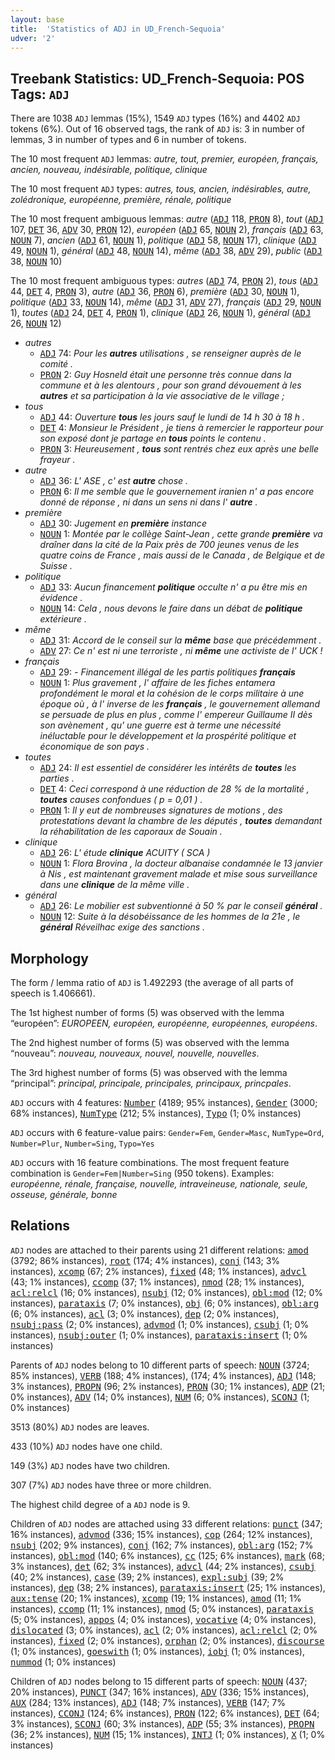 ```yaml
---
layout: base
title:  'Statistics of ADJ in UD_French-Sequoia'
udver: '2'
---
```


## Treebank Statistics: UD_French-Sequoia: POS Tags: `ADJ`

There are 1038 `ADJ` lemmas (15%), 1549 `ADJ` types (16%) and 4402 `ADJ` tokens (6%).
Out of 16 observed tags, the rank of `ADJ` is: 3 in number of lemmas, 3 in number of types and 6 in number of tokens.

The 10 most frequent `ADJ` lemmas: <em>autre, tout, premier, européen, français, ancien, nouveau, indésirable, politique, clinique</em>

The 10 most frequent `ADJ` types:  <em>autres, tous, ancien, indésirables, autre, zolédronique, européenne, première, rénale, politique</em>

The 10 most frequent ambiguous lemmas: <em>autre</em> (<tt><a href="fr_sequoia-pos-ADJ.html">ADJ</a></tt> 118, <tt><a href="fr_sequoia-pos-PRON.html">PRON</a></tt> 8), <em>tout</em> (<tt><a href="fr_sequoia-pos-ADJ.html">ADJ</a></tt> 107, <tt><a href="fr_sequoia-pos-DET.html">DET</a></tt> 36, <tt><a href="fr_sequoia-pos-ADV.html">ADV</a></tt> 30, <tt><a href="fr_sequoia-pos-PRON.html">PRON</a></tt> 12), <em>européen</em> (<tt><a href="fr_sequoia-pos-ADJ.html">ADJ</a></tt> 65, <tt><a href="fr_sequoia-pos-NOUN.html">NOUN</a></tt> 2), <em>français</em> (<tt><a href="fr_sequoia-pos-ADJ.html">ADJ</a></tt> 63, <tt><a href="fr_sequoia-pos-NOUN.html">NOUN</a></tt> 7), <em>ancien</em> (<tt><a href="fr_sequoia-pos-ADJ.html">ADJ</a></tt> 61, <tt><a href="fr_sequoia-pos-NOUN.html">NOUN</a></tt> 1), <em>politique</em> (<tt><a href="fr_sequoia-pos-ADJ.html">ADJ</a></tt> 58, <tt><a href="fr_sequoia-pos-NOUN.html">NOUN</a></tt> 17), <em>clinique</em> (<tt><a href="fr_sequoia-pos-ADJ.html">ADJ</a></tt> 49, <tt><a href="fr_sequoia-pos-NOUN.html">NOUN</a></tt> 1), <em>général</em> (<tt><a href="fr_sequoia-pos-ADJ.html">ADJ</a></tt> 48, <tt><a href="fr_sequoia-pos-NOUN.html">NOUN</a></tt> 14), <em>même</em> (<tt><a href="fr_sequoia-pos-ADJ.html">ADJ</a></tt> 38, <tt><a href="fr_sequoia-pos-ADV.html">ADV</a></tt> 29), <em>public</em> (<tt><a href="fr_sequoia-pos-ADJ.html">ADJ</a></tt> 38, <tt><a href="fr_sequoia-pos-NOUN.html">NOUN</a></tt> 10)

The 10 most frequent ambiguous types:  <em>autres</em> (<tt><a href="fr_sequoia-pos-ADJ.html">ADJ</a></tt> 74, <tt><a href="fr_sequoia-pos-PRON.html">PRON</a></tt> 2), <em>tous</em> (<tt><a href="fr_sequoia-pos-ADJ.html">ADJ</a></tt> 44, <tt><a href="fr_sequoia-pos-DET.html">DET</a></tt> 4, <tt><a href="fr_sequoia-pos-PRON.html">PRON</a></tt> 3), <em>autre</em> (<tt><a href="fr_sequoia-pos-ADJ.html">ADJ</a></tt> 36, <tt><a href="fr_sequoia-pos-PRON.html">PRON</a></tt> 6), <em>première</em> (<tt><a href="fr_sequoia-pos-ADJ.html">ADJ</a></tt> 30, <tt><a href="fr_sequoia-pos-NOUN.html">NOUN</a></tt> 1), <em>politique</em> (<tt><a href="fr_sequoia-pos-ADJ.html">ADJ</a></tt> 33, <tt><a href="fr_sequoia-pos-NOUN.html">NOUN</a></tt> 14), <em>même</em> (<tt><a href="fr_sequoia-pos-ADJ.html">ADJ</a></tt> 31, <tt><a href="fr_sequoia-pos-ADV.html">ADV</a></tt> 27), <em>français</em> (<tt><a href="fr_sequoia-pos-ADJ.html">ADJ</a></tt> 29, <tt><a href="fr_sequoia-pos-NOUN.html">NOUN</a></tt> 1), <em>toutes</em> (<tt><a href="fr_sequoia-pos-ADJ.html">ADJ</a></tt> 24, <tt><a href="fr_sequoia-pos-DET.html">DET</a></tt> 4, <tt><a href="fr_sequoia-pos-PRON.html">PRON</a></tt> 1), <em>clinique</em> (<tt><a href="fr_sequoia-pos-ADJ.html">ADJ</a></tt> 26, <tt><a href="fr_sequoia-pos-NOUN.html">NOUN</a></tt> 1), <em>général</em> (<tt><a href="fr_sequoia-pos-ADJ.html">ADJ</a></tt> 26, <tt><a href="fr_sequoia-pos-NOUN.html">NOUN</a></tt> 12)


* <em>autres</em>
  * <tt><a href="fr_sequoia-pos-ADJ.html">ADJ</a></tt> 74: <em>Pour les <b>autres</b> utilisations , se renseigner auprès de le comité .</em>
  * <tt><a href="fr_sequoia-pos-PRON.html">PRON</a></tt> 2: <em>Guy Hosneld était une personne très connue dans la commune et à les alentours , pour son grand dévouement à les <b>autres</b> et sa participation à la vie associative de le village ;</em>
* <em>tous</em>
  * <tt><a href="fr_sequoia-pos-ADJ.html">ADJ</a></tt> 44: <em>Ouverture <b>tous</b> les jours sauf le lundi de 14 h 30 à 18 h .</em>
  * <tt><a href="fr_sequoia-pos-DET.html">DET</a></tt> 4: <em>Monsieur le Président , je tiens à remercier le rapporteur pour son exposé dont je partage en <b>tous</b> points le contenu .</em>
  * <tt><a href="fr_sequoia-pos-PRON.html">PRON</a></tt> 3: <em>Heureusement , <b>tous</b> sont rentrés chez eux après une belle frayeur .</em>
* <em>autre</em>
  * <tt><a href="fr_sequoia-pos-ADJ.html">ADJ</a></tt> 36: <em>L' ASE , c' est <b>autre</b> chose .</em>
  * <tt><a href="fr_sequoia-pos-PRON.html">PRON</a></tt> 6: <em>Il me semble que le gouvernement iranien n' a pas encore donné de réponse , ni dans un sens ni dans l' <b>autre</b> .</em>
* <em>première</em>
  * <tt><a href="fr_sequoia-pos-ADJ.html">ADJ</a></tt> 30: <em>Jugement en <b>première</b> instance</em>
  * <tt><a href="fr_sequoia-pos-NOUN.html">NOUN</a></tt> 1: <em>Montée par le collège Saint-Jean , cette grande <b>première</b> va draîner dans la cité de la Paix près de 700 jeunes venus de les quatre coins de France , mais aussi de le Canada , de Belgique et de Suisse .</em>
* <em>politique</em>
  * <tt><a href="fr_sequoia-pos-ADJ.html">ADJ</a></tt> 33: <em>Aucun financement <b>politique</b> occulte n' a pu être mis en évidence .</em>
  * <tt><a href="fr_sequoia-pos-NOUN.html">NOUN</a></tt> 14: <em>Cela , nous devons le faire dans un débat de <b>politique</b> extérieure .</em>
* <em>même</em>
  * <tt><a href="fr_sequoia-pos-ADJ.html">ADJ</a></tt> 31: <em>Accord de le conseil sur la <b>même</b> base que précédemment .</em>
  * <tt><a href="fr_sequoia-pos-ADV.html">ADV</a></tt> 27: <em>Ce n' est ni une terroriste , ni <b>même</b> une activiste de l' UCK !</em>
* <em>français</em>
  * <tt><a href="fr_sequoia-pos-ADJ.html">ADJ</a></tt> 29: <em>- Financement illégal de les partis politiques <b>français</b></em>
  * <tt><a href="fr_sequoia-pos-NOUN.html">NOUN</a></tt> 1: <em>Plus gravement , l' affaire de les fiches entamera profondément le moral et la cohésion de le corps militaire à une époque où , à l' inverse de les <b>français</b> , le gouvernement allemand se persuade de plus en plus , comme l' empereur Guillaume II dès son avènement , qu' une guerre est à terme une nécessité inéluctable pour le développement et la prospérité politique et économique de son pays .</em>
* <em>toutes</em>
  * <tt><a href="fr_sequoia-pos-ADJ.html">ADJ</a></tt> 24: <em>Il est essentiel de considérer les intérêts de <b>toutes</b> les parties .</em>
  * <tt><a href="fr_sequoia-pos-DET.html">DET</a></tt> 4: <em>Ceci correspond à une réduction de 28 % de la mortalité , <b>toutes</b> causes confondues ( p = 0,01 ) .</em>
  * <tt><a href="fr_sequoia-pos-PRON.html">PRON</a></tt> 1: <em>Il y eut de nombreuses signatures de motions , des protestations devant la chambre de les députés , <b>toutes</b> demandant la réhabilitation de les caporaux de Souain .</em>
* <em>clinique</em>
  * <tt><a href="fr_sequoia-pos-ADJ.html">ADJ</a></tt> 26: <em>L' étude <b>clinique</b> ACUITY ( SCA )</em>
  * <tt><a href="fr_sequoia-pos-NOUN.html">NOUN</a></tt> 1: <em>Flora Brovina , la docteur albanaise condamnée le 13 janvier à Nis , est maintenant gravement malade et mise sous surveillance dans une <b>clinique</b> de la même ville .</em>
* <em>général</em>
  * <tt><a href="fr_sequoia-pos-ADJ.html">ADJ</a></tt> 26: <em>Le mobilier est subventionné à 50 % par le conseil <b>général</b> .</em>
  * <tt><a href="fr_sequoia-pos-NOUN.html">NOUN</a></tt> 12: <em>Suite à la désobéissance de les hommes de la 21e , le <b>général</b> Réveilhac exige des sanctions .</em>

## Morphology

The form / lemma ratio of `ADJ` is 1.492293 (the average of all parts of speech is 1.406661).

The 1st highest number of forms (5) was observed with the lemma “européen”: <em>EUROPEEN, européen, européenne, européennes, européens</em>.

The 2nd highest number of forms (5) was observed with the lemma “nouveau”: <em>nouveau, nouveaux, nouvel, nouvelle, nouvelles</em>.

The 3rd highest number of forms (5) was observed with the lemma “principal”: <em>principal, principale, principales, principaux, princpales</em>.

`ADJ` occurs with 4 features: <tt><a href="fr_sequoia-feat-Number.html">Number</a></tt> (4189; 95% instances), <tt><a href="fr_sequoia-feat-Gender.html">Gender</a></tt> (3000; 68% instances), <tt><a href="fr_sequoia-feat-NumType.html">NumType</a></tt> (212; 5% instances), <tt><a href="fr_sequoia-feat-Typo.html">Typo</a></tt> (1; 0% instances)

`ADJ` occurs with 6 feature-value pairs: `Gender=Fem`, `Gender=Masc`, `NumType=Ord`, `Number=Plur`, `Number=Sing`, `Typo=Yes`

`ADJ` occurs with 16 feature combinations.
The most frequent feature combination is `Gender=Fem|Number=Sing` (950 tokens).
Examples: <em>européenne, rénale, française, nouvelle, intraveineuse, nationale, seule, osseuse, générale, bonne</em>


## Relations

`ADJ` nodes are attached to their parents using 21 different relations: <tt><a href="fr_sequoia-dep-amod.html">amod</a></tt> (3792; 86% instances), <tt><a href="fr_sequoia-dep-root.html">root</a></tt> (174; 4% instances), <tt><a href="fr_sequoia-dep-conj.html">conj</a></tt> (143; 3% instances), <tt><a href="fr_sequoia-dep-xcomp.html">xcomp</a></tt> (67; 2% instances), <tt><a href="fr_sequoia-dep-fixed.html">fixed</a></tt> (48; 1% instances), <tt><a href="fr_sequoia-dep-advcl.html">advcl</a></tt> (43; 1% instances), <tt><a href="fr_sequoia-dep-ccomp.html">ccomp</a></tt> (37; 1% instances), <tt><a href="fr_sequoia-dep-nmod.html">nmod</a></tt> (28; 1% instances), <tt><a href="fr_sequoia-dep-acl-relcl.html">acl:relcl</a></tt> (16; 0% instances), <tt><a href="fr_sequoia-dep-nsubj.html">nsubj</a></tt> (12; 0% instances), <tt><a href="fr_sequoia-dep-obl-mod.html">obl:mod</a></tt> (12; 0% instances), <tt><a href="fr_sequoia-dep-parataxis.html">parataxis</a></tt> (7; 0% instances), <tt><a href="fr_sequoia-dep-obj.html">obj</a></tt> (6; 0% instances), <tt><a href="fr_sequoia-dep-obl-arg.html">obl:arg</a></tt> (6; 0% instances), <tt><a href="fr_sequoia-dep-acl.html">acl</a></tt> (3; 0% instances), <tt><a href="fr_sequoia-dep-dep.html">dep</a></tt> (2; 0% instances), <tt><a href="fr_sequoia-dep-nsubj-pass.html">nsubj:pass</a></tt> (2; 0% instances), <tt><a href="fr_sequoia-dep-advmod.html">advmod</a></tt> (1; 0% instances), <tt><a href="fr_sequoia-dep-csubj.html">csubj</a></tt> (1; 0% instances), <tt><a href="fr_sequoia-dep-nsubj-outer.html">nsubj:outer</a></tt> (1; 0% instances), <tt><a href="fr_sequoia-dep-parataxis-insert.html">parataxis:insert</a></tt> (1; 0% instances)

Parents of `ADJ` nodes belong to 10 different parts of speech: <tt><a href="fr_sequoia-pos-NOUN.html">NOUN</a></tt> (3724; 85% instances), <tt><a href="fr_sequoia-pos-VERB.html">VERB</a></tt> (188; 4% instances),  (174; 4% instances), <tt><a href="fr_sequoia-pos-ADJ.html">ADJ</a></tt> (148; 3% instances), <tt><a href="fr_sequoia-pos-PROPN.html">PROPN</a></tt> (96; 2% instances), <tt><a href="fr_sequoia-pos-PRON.html">PRON</a></tt> (30; 1% instances), <tt><a href="fr_sequoia-pos-ADP.html">ADP</a></tt> (21; 0% instances), <tt><a href="fr_sequoia-pos-ADV.html">ADV</a></tt> (14; 0% instances), <tt><a href="fr_sequoia-pos-NUM.html">NUM</a></tt> (6; 0% instances), <tt><a href="fr_sequoia-pos-SCONJ.html">SCONJ</a></tt> (1; 0% instances)

3513 (80%) `ADJ` nodes are leaves.

433 (10%) `ADJ` nodes have one child.

149 (3%) `ADJ` nodes have two children.

307 (7%) `ADJ` nodes have three or more children.

The highest child degree of a `ADJ` node is 9.

Children of `ADJ` nodes are attached using 33 different relations: <tt><a href="fr_sequoia-dep-punct.html">punct</a></tt> (347; 16% instances), <tt><a href="fr_sequoia-dep-advmod.html">advmod</a></tt> (336; 15% instances), <tt><a href="fr_sequoia-dep-cop.html">cop</a></tt> (264; 12% instances), <tt><a href="fr_sequoia-dep-nsubj.html">nsubj</a></tt> (202; 9% instances), <tt><a href="fr_sequoia-dep-conj.html">conj</a></tt> (162; 7% instances), <tt><a href="fr_sequoia-dep-obl-arg.html">obl:arg</a></tt> (152; 7% instances), <tt><a href="fr_sequoia-dep-obl-mod.html">obl:mod</a></tt> (140; 6% instances), <tt><a href="fr_sequoia-dep-cc.html">cc</a></tt> (125; 6% instances), <tt><a href="fr_sequoia-dep-mark.html">mark</a></tt> (68; 3% instances), <tt><a href="fr_sequoia-dep-det.html">det</a></tt> (62; 3% instances), <tt><a href="fr_sequoia-dep-advcl.html">advcl</a></tt> (44; 2% instances), <tt><a href="fr_sequoia-dep-csubj.html">csubj</a></tt> (40; 2% instances), <tt><a href="fr_sequoia-dep-case.html">case</a></tt> (39; 2% instances), <tt><a href="fr_sequoia-dep-expl-subj.html">expl:subj</a></tt> (39; 2% instances), <tt><a href="fr_sequoia-dep-dep.html">dep</a></tt> (38; 2% instances), <tt><a href="fr_sequoia-dep-parataxis-insert.html">parataxis:insert</a></tt> (25; 1% instances), <tt><a href="fr_sequoia-dep-aux-tense.html">aux:tense</a></tt> (20; 1% instances), <tt><a href="fr_sequoia-dep-xcomp.html">xcomp</a></tt> (19; 1% instances), <tt><a href="fr_sequoia-dep-amod.html">amod</a></tt> (11; 1% instances), <tt><a href="fr_sequoia-dep-ccomp.html">ccomp</a></tt> (11; 1% instances), <tt><a href="fr_sequoia-dep-nmod.html">nmod</a></tt> (5; 0% instances), <tt><a href="fr_sequoia-dep-parataxis.html">parataxis</a></tt> (5; 0% instances), <tt><a href="fr_sequoia-dep-appos.html">appos</a></tt> (4; 0% instances), <tt><a href="fr_sequoia-dep-vocative.html">vocative</a></tt> (4; 0% instances), <tt><a href="fr_sequoia-dep-dislocated.html">dislocated</a></tt> (3; 0% instances), <tt><a href="fr_sequoia-dep-acl.html">acl</a></tt> (2; 0% instances), <tt><a href="fr_sequoia-dep-acl-relcl.html">acl:relcl</a></tt> (2; 0% instances), <tt><a href="fr_sequoia-dep-fixed.html">fixed</a></tt> (2; 0% instances), <tt><a href="fr_sequoia-dep-orphan.html">orphan</a></tt> (2; 0% instances), <tt><a href="fr_sequoia-dep-discourse.html">discourse</a></tt> (1; 0% instances), <tt><a href="fr_sequoia-dep-goeswith.html">goeswith</a></tt> (1; 0% instances), <tt><a href="fr_sequoia-dep-iobj.html">iobj</a></tt> (1; 0% instances), <tt><a href="fr_sequoia-dep-nummod.html">nummod</a></tt> (1; 0% instances)

Children of `ADJ` nodes belong to 15 different parts of speech: <tt><a href="fr_sequoia-pos-NOUN.html">NOUN</a></tt> (437; 20% instances), <tt><a href="fr_sequoia-pos-PUNCT.html">PUNCT</a></tt> (347; 16% instances), <tt><a href="fr_sequoia-pos-ADV.html">ADV</a></tt> (336; 15% instances), <tt><a href="fr_sequoia-pos-AUX.html">AUX</a></tt> (284; 13% instances), <tt><a href="fr_sequoia-pos-ADJ.html">ADJ</a></tt> (148; 7% instances), <tt><a href="fr_sequoia-pos-VERB.html">VERB</a></tt> (147; 7% instances), <tt><a href="fr_sequoia-pos-CCONJ.html">CCONJ</a></tt> (124; 6% instances), <tt><a href="fr_sequoia-pos-PRON.html">PRON</a></tt> (122; 6% instances), <tt><a href="fr_sequoia-pos-DET.html">DET</a></tt> (64; 3% instances), <tt><a href="fr_sequoia-pos-SCONJ.html">SCONJ</a></tt> (60; 3% instances), <tt><a href="fr_sequoia-pos-ADP.html">ADP</a></tt> (55; 3% instances), <tt><a href="fr_sequoia-pos-PROPN.html">PROPN</a></tt> (36; 2% instances), <tt><a href="fr_sequoia-pos-NUM.html">NUM</a></tt> (15; 1% instances), <tt><a href="fr_sequoia-pos-INTJ.html">INTJ</a></tt> (1; 0% instances), <tt><a href="fr_sequoia-pos-X.html">X</a></tt> (1; 0% instances)

